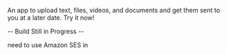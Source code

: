 An app to upload text, files, videos, and documents and get them sent to you at a later date. Try it now!

-- Build Still in Progress --

need to use Amazon SES in
